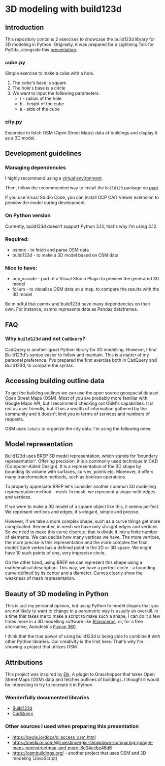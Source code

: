 # 3D modeling with build123d

## Introduction

This repository contains 2 exercises to showcase the build123d library for 3D modeling in Python. Originally, it was prepared for a Lightning Talk for PyGda, alongside this [presentation](https://slides.com/martasienkiewicz/deck-a7dc81/edit).

### cube.py

Simple exercise to make a cube with a hole.

1. The cube's base is square
1. The hole's base is a circle
1. We want to input the following parameters:
   - r - radius of the hole
   - h - height of the cube
   - a - side of the cube

### city.py

Excercise to fetch OSM (Open Street Maps) data of buildings and display it as a 3D model.

## Development guidelines

### Managing dependencies

I highly recommend using a [virtual environment](https://docs.python.org/3/library/venv).

Then, follow the recommended way to install the `build123` package on [pypi](https://pypi.org/project/build123d/).

If you use Visual Studio Code, you can install OCP CAD Viewer extension to preview the model during development.

### On Python version

Currently, build123d doesn't support Python 3.13, that's why I'm using 3.12.

### Required:

- osmnx - to fetch and parse OSM data
- build123d - to make a 3D model based on OSM data

### Nice to have:

- ocp_vscode - part of a Visual Studio Plugin to preview the generated 3D model
- folium - to visualise OSM data on a map, to compare the results with the 3D model

Be mindful that osmnx and build123d have many dependencies on their own. For instance, osmnx represents data as Pandas dataframes.

## FAQ

### Why `build123d` and not `CadQuery`?

CadQuery is another great Python library for 3D modelling. However, I find Build123d's syntax easier to follow and maintain. This is a matter of my personal preference. I've prepared the first exercise both in CadQuery and Build123d, to compare the syntax.

## Accessing building outline data

To get the building outlines we can use the open source geospacial dataset Open Street Maps (OSM). Most of you are probably more familiar with Google Maps API, but I recommend checking out OSM's capabilities. It is not as user friendly, but it has a wealth of information gathered by the community and it doesn't limit you in terms of services and numbers of requests. 

OSM uses `labels` to organize the city data. I'm using the following ones:

## Model representation

Build123d uses BREP 3D model representation, which stands for 'boundary representation'. Offering precision, it is a commonly used technique in CAD (Computer-Aided Design).
It is a representation of the 3D shape by bounding its volume with surfaces, curves, points etc. Moreover, it offers many transformation methods, such as boolean operations.

To properly appreciate BREP let's consider another common 3D modelling representation method - mesh. In mesh, we represent a shape with edges and vertices.

If we were to make a 3D model of a square object like this, it seems perfect. We represent vertices and edges, it's elegant, simple and precise.

However, if we take a more complex shape, such as a curve things get more complicated. Remember, in mesh we have only straight edges and vertices. So we need to make this curve discrete, that is divide it into a finite number of elements.
We can decide how many vertices we have. The more vertices, the more precise is this representation and the more complex the final model. Each vertex has a defined point in the 2D or 3D space. We might have 10 such points of one, very imprecise circle.

On the other hand, using BREP we can represent this shape using a mathematical description. This way, we have a perfect circle - a bounding curve defined by its center and a diameter.
Curves clearly show the weakness of mesh representation.

## Beauty of 3D modeling in Python

This is just my personal opinion, but using Python to model shapes that you are not likely to want to change in a parametric way is usually an overkill. In a time that takes me to make a script to make such a shape, I can do it a few times more in a 3D modelling software like [Rhinoceros](https://www.rhino3d.com/), or, for a free alternative, Autodesk's [Fusion 360](https://www.autodesk.com/products/fusion-360/personal?msockid=1f1a99e05a7e6e1206748d9f5b7e6f34).

I think that the true power of using build123d is being able to combine it with other Python libraries. Our creativity is the limit here. That's why I'm showing a project that utilizes OSM.

## Attributions

This project was inspired by [Elk](https://www.food4rhino.com/en/app/elk). A plugin to Grasshopper that takes Open Street Maps (OSM) data and fetches outlines of buildings. I thought it would be interesting to try to recreate it in Python.

### Wonderfully documented libraries

- [Build123d](https://build123d.readthedocs.io/en/latest/index.html)
- [CadQuery](https://cadquery.readthedocs.io/en/latest/intro.html)

### Other sources I used when preparing this presentation

- https://pygis.io/docs/d_access_osm.html
- https://medium.com/@investince/gis-showdown-comparing-google-maps-openstreetmap-and-more-8c04cebe46d6
- https://osmbuildings.org/ - another project that uses OSM and 3D modeling (JavaScript)
